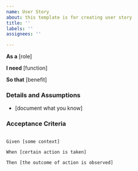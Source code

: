 ```yaml
---
name: User Story
about: this template is for creating user story
title: ''
labels: ''
assignees: ''

---
```


**As a** [role]  

 **I need** [function]  

 **So that** [benefit]  

   

 ### Details and Assumptions

 * [document what you know]

   

 ### Acceptance Criteria  

   

 ```gherkin

 Given [some context]

 When [certain action is taken]

 Then [the outcome of action is observed]

 ```
